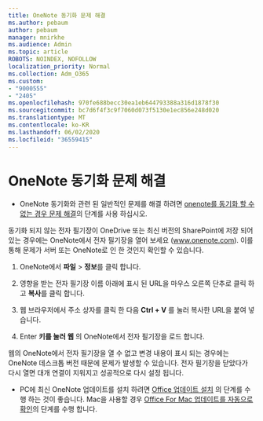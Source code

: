 ```yaml
---
title: OneNote 동기화 문제 해결
ms.author: pebaum
author: pebaum
manager: mnirkhe
ms.audience: Admin
ms.topic: article
ROBOTS: NOINDEX, NOFOLLOW
localization_priority: Normal
ms.collection: Adm_O365
ms.custom:
- "9000555"
- "2405"
ms.openlocfilehash: 970fe688becc30ea1eb644793388a316d1878f30
ms.sourcegitcommit: bc7d6f4f3c9f7060d073f5130e1ec856e248d020
ms.translationtype: MT
ms.contentlocale: ko-KR
ms.lasthandoff: 06/02/2020
ms.locfileid: "36559415"
---
```

# <a name="troubleshoot-onenote-sync-issues"></a>OneNote 동기화 문제 해결

* OneNote 동기화와 관련 된 일반적인 문제를 해결 하려면 [onenote를 동기화 할 수 없는 경우 문제 해결](https://support.office.com/article/Fix-issues-when-you-can-t-sync-OneNote-299495ef-66d1-448f-90c1-b785a6968d45)의 단계를 사용 하십시오.

동기화 되지 않는 전자 필기장이 OneDrive 또는 최신 버전의 SharePoint에 저장 되어 있는 경우에는 OneNote에서 전자 필기장을 열어 보세요 (www.onenote.com). 이를 통해 문제가 서버 또는 OneNote로 인 한 것인지 확인할 수 있습니다.

1. OneNote에서 **파일**  >  **정보**를 클릭 합니다.

2. 영향을 받는 전자 필기장 이름 아래에 표시 된 URL을 마우스 오른쪽 단추로 클릭 하 고 **복사**를 클릭 합니다.

3. 웹 브라우저에서 주소 상자를 클릭 한 다음 **Ctrl + V** 를 눌러 복사한 URL을 붙여 넣습니다.

4. Enter **키를 눌러 웹** 의 OneNote에서 전자 필기장을 로드 합니다.

웹의 OneNote에서 전자 필기장을 열 수 없고 변경 내용이 표시 되는 경우에는 OneNote 데스크톱 버전 때문에 문제가 발생할 수 있습니다. 전자 필기장을 닫았다가 다시 열면 대개 연결이 지워지고 성공적으로 다시 설정 됩니다.

* PC에 최신 OneNote 업데이트를 설치 하려면 [Office 업데이트 설치](https://support.office.com/article/Install-Office-updates-2ab296f3-7f03-43a2-8e50-46de917611c5) 의 단계를 수행 하는 것이 좋습니다. Mac을 사용할 경우 [Office For Mac 업데이트를 자동으로 확인](https://support.office.com/article/update-office-for-mac-automatically-bfd1e497-c24d-4754-92ab-910a4074d7c1)의 단계를 수행 합니다.